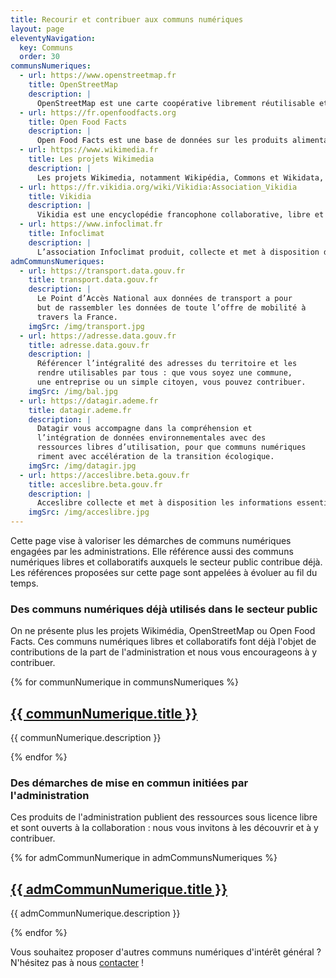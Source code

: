 ```yaml
---
title: Recourir et contribuer aux communs numériques
layout: page
eleventyNavigation:
  key: Communs
  order: 30
communsNumeriques:
  - url: https://www.openstreetmap.fr
    title: OpenStreetMap
    description: |
      OpenStreetMap est une carte coopérative librement réutilisable et à laquelle les administrations sont invitées à contribuer.<br><br>Vous pouvez vous rapprocher de l'association OpenStreetMap France pour plus d'information.
  - url: https://fr.openfoodfacts.org
    title: Open Food Facts
    description: |
      Open Food Facts est une base de données sur les produits alimentaires faite par tout le monde, pour tout le monde.  Les administrations sont invitées à y contribuer.<br><br>Vous pouvez vous rapprocher de l'association Open Food Facts pour plus d'information.
  - url: https://www.wikimedia.fr
    title: Les projets Wikimedia
    description: |
      Les projets Wikimedia, notamment Wikipédia, Commons et Wikidata, proposent des ressources librement réutilisables et auxquelles les administrations sont invitées à contribuer.<br><br>Vous pouvez vous rapprocher de l'association Wikimedia France pour plus d'information.
  - url: https://fr.vikidia.org/wiki/Vikidia:Association_Vikidia
    title: Vikidia
    description: |
      Vikidia est une encyclopédie francophone collaborative, libre et gratuite, à destination du jeune public. Y contribuent majoritairement des enfants, des adolescents, ainsi que des enseignants et leurs élèves. L'association Vikidia est soutenue via l'Accélérateur d'initiatives citoyennes.
  - url: https://www.infoclimat.fr
    title: Infoclimat
    description: |
      L’association Infoclimat produit, collecte et met à disposition des données météorologiques et climatiques.  L'association Infoclimat est soutenue via l'Accélérateur d'initiatives citoyennes.
admCommunsNumeriques:
  - url: https://transport.data.gouv.fr
    title: transport.data.gouv.fr
    description: |
      Le Point d’Accès National aux données de transport a pour
      but de rassembler les données de toute l’offre de mobilité à
      travers la France.
    imgSrc: /img/transport.jpg
  - url: https://adresse.data.gouv.fr
    title: adresse.data.gouv.fr
    description: |
      Référencer l’intégralité des adresses du territoire et les
      rendre utilisables par tous : que vous soyez une commune,
      une entreprise ou un simple citoyen, vous pouvez contribuer.
    imgSrc: /img/bal.jpg
  - url: https://datagir.ademe.fr
    title: datagir.ademe.fr
    description: |
      Datagir vous accompagne dans la compréhension et
      l’intégration de données environnementales avec des
      ressources libres d’utilisation, pour que communs numériques
      riment avec accélération de la transition écologique.
    imgSrc: /img/datagir.jpg
  - url: https://acceslibre.beta.gouv.fr
    title: acceslibre.beta.gouv.fr
    description: |
      Acceslibre collecte et met à disposition les informations essentielles à une personne en situation de handicap pour savoir si le lieu ouvert au public dans lequel elle souhaite se rendre lui est accessible.  La base de données est sous licence ouverte 2.0 et chacun peut y contribuer et la réutiliser.
    imgSrc: /img/acceslibre.jpg
---
```


<div class="fr-highlight">
  <p>Cette page vise à valoriser les démarches de communs numériques engagées par les administrations.  Elle référence aussi des communs numériques libres et collaboratifs auxquels le secteur public contribue déjà.  Les références proposées sur cette page sont appelées à évoluer au fil du temps.</p>
</div>

### Des communs numériques déjà utilisés dans le secteur public

On ne présente plus les projets Wikimédia, OpenStreetMap ou Open Food Facts.  Ces communs numériques libres et collaboratifs font déjà l'objet de contributions de la part de l'administration et nous vous encourageons à y contribuer.

<div class="fr-grid-row fr-grid-row--gutters">

  {% for communNumerique in communsNumeriques %}
  <div class="fr-col-12 fr-col-md-4">
    <div class="fr-card fr-enlarge-link">
      <div class="fr-card__body">
        <div class="fr-card__content">
          <h2 class="fr-card__title">
            <a href="{{ communNumerique.url }}" class="fr-card__link">{{ communNumerique.title }}</a>
          </h2>
          <p class="fr-card__desc">{{ communNumerique.description }}</p>
        </div>
      </div>
    </div>
  </div>
  {% endfor %}

</div>

### Des démarches de mise en commun initiées par l'administration

Ces produits de l'administration publient des ressources sous licence libre et sont ouverts à la collaboration : nous vous invitons à les découvrir et à y contribuer.

<div class="fr-grid-row fr-grid-row--gutters">

  {% for admCommunNumerique in admCommunsNumeriques %}
  <div class="fr-col-12 fr-col-md-3">
    <div class="fr-card fr-enlarge-link">
      <div class="fr-card__body">
        <div class="fr-card__content">
          <h2 class="fr-card__title">
            <a href="{{ admCommunNumerique.url }}" class="fr-card__link">{{ admCommunNumerique.title }}</a>
          </h2>
          <p class="fr-card__desc">{{ admCommunNumerique.description }}</p>
        </div>
      </div>
      <div class="fr-card__header">
        <div class="fr-card__img">
          <img src="{{ admCommunNumerique.imgSrc }}" class="fr-responsive-img" alt="">
        </div>
      </div>
    </div>
  </div>
  {% endfor %}

</div>

<div class="fr-highlight">
  <p>Vous souhaitez proposer d'autres communs numériques d'intérêt général ?  N'hésitez pas à nous <a href="mailto:contact@code.gouv.fr">contacter</a> !</p>
</div>

